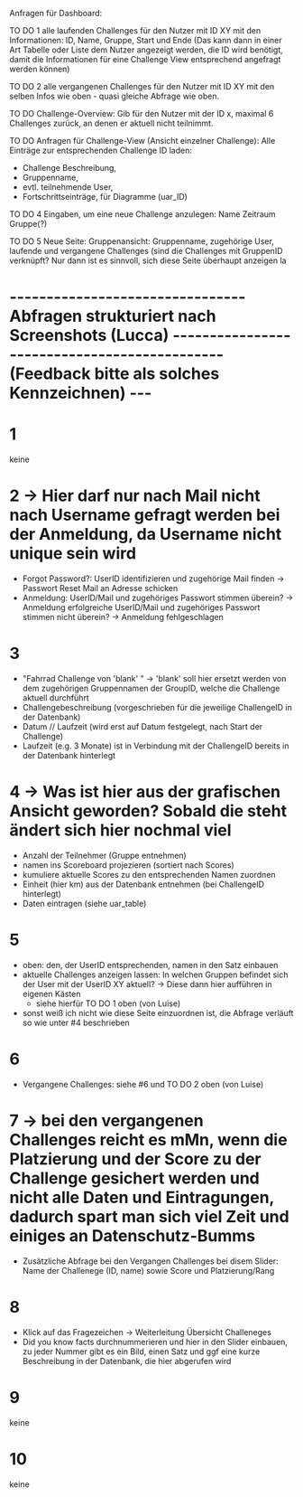 Anfragen für Dashboard:

TO DO 1
alle laufenden Challenges für den Nutzer mit ID XY mit den Informationen: ID, Name, Gruppe, Start und Ende (Das kann dann in einer Art Tabelle oder Liste dem Nutzer angezeigt werden, die ID wird benötigt, damit die Informationen für eine Challenge View entsprechend angefragt werden können)

TO DO 2
alle vergangenen Challenges für den Nutzer mit ID XY mit den selben Infos wie oben - quasi gleiche Abfrage wie oben.

TO DO
Challenge-Overview:
Gib für den Nutzer mit der ID x, maximal 6 Challenges zurück, an denen er aktuell nicht teilnimmt.

TO DO
Anfragen für Challenge-View (Ansicht einzelner Challenge):
Alle Einträge zur entsprechenden Challenge ID laden:
- Challenge Beschreibung,
- Gruppenname,
- evtl. teilnehmende User,
- Fortschrittseinträge, für Diagramme (uar_ID)

TO DO 4
Eingaben, um eine neue Challenge anzulegen:
Name
Zeitraum
Gruppe(?)

TO DO 5
Neue Seite: Gruppenansicht:
Gruppenname,
zugehörige User,
laufende und vergangene Challenges (sind die Challenges mit GruppenID verknüpft? Nur dann ist es sinnvoll, sich diese Seite überhaupt anzeigen la



# -------------------------------- Abfragen strukturiert nach Screenshots (Lucca) --------------------------------------------- (Feedback bitte als solches Kennzeichnen) ---

# 1
keine

# 2 -> Hier darf nur nach Mail nicht nach Username gefragt werden bei der Anmeldung, da Username nicht unique sein wird
- Forgot Password?: UserID identifizieren und zugehörige Mail finden -> Passwort Reset Mail an Adresse schicken
- Anmeldung: UserID/Mail und zugehöriges Passwort stimmen überein? -> Anmeldung erfolgreiche
             UserID/Mail und zugehöriges Passwort stimmen nicht überein? -> Anmeldung fehlgeschlagen

# 3
- "Fahrrad Challenge von 'blank' " -> 'blank' soll hier ersetzt werden von dem zugehörigen Gruppennamen der GroupID, welche die Challenge aktuell durchführt
- Challengebeschreibung (vorgeschrieben für die jeweilige ChallengeID in der Datenbank)
- Datum // Laufzeit (wird erst auf Datum festgelegt, nach Start der Challenge)
- Laufzeit (e.g. 3 Monate) ist in Verbindung mit der ChallengeID bereits in der Datenbank hinterlegt

# 4 -> Was ist hier aus der grafischen Ansicht geworden? Sobald die steht ändert sich hier nochmal viel
- Anzahl der Teilnehmer (Gruppe entnehmen)
- namen ins Scoreboard projezieren (sortiert nach Scores)
- kumuliere aktuelle Scores zu den entsprechenden Namen zuordnen
- Einheit (hier km) aus der Datenbank entnehmen (bei ChallengeID hinterlegt)
- Daten eintragen (siehe uar_table)

# 5
- oben: den, der UserID entsprechenden, namen in den Satz einbauen
- aktuelle Challenges anzeigen lassen: In welchen Gruppen befindet sich der User mit der UserID XY aktuell? -> Diese dann hier aufführen in eigenen Kästen
    - siehe hierfür TO DO 1 oben (von Luise)
- sonst weiß ich nicht wie diese Seite einzuordnen ist, die Abfrage verläuft so wie unter #4 beschrieben

# 6
- Vergangene Challenges: siehe #6 und TO DO 2 oben (von Luise)

# 7 -> bei den vergangenen Challenges reicht es mMn, wenn die Platzierung und der Score zu der Challenge gesichert werden und nicht alle Daten und Eintragungen, dadurch spart man sich viel Zeit und einiges an Datenschutz-Bumms
- Zusätzliche Abfrage bei den Vergangen Challenges bei disem Slider: Name der Challenege (ID, name) sowie Score und Platzierung/Rang

# 8
- Klick auf das Fragezeichen -> Weiterleitung Übersicht Challeneges
- Did you know facts durchnummerieren und hier in den Slider einbauen, zu jeder Nummer gibt es ein Bild, einen Satz und ggf eine kurze Beschreibung in der Datenbank, die hier abgerufen wird

# 9
keine

# 10
keine